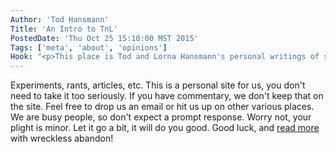 ```yaml
---
Author: 'Tod Hansmann'
Title: 'An Intro to TnL'
PostedDate: 'Thu Oct 25 15:10:00 MST 2015'
Tags: ['meta', 'about', 'opinions']
Hook: "<p>This place is Tod and Lorna Hansmann's personal writings of some opinionated nature.</p>"
---
```

Experiments, rants, articles, etc. This is a personal site for us, you don't need to take it too seriously.
If you have commentary, we don't keep that on the site.  Feel free to drop us an email or hit us up on other various places.  We are busy people, so don't expect a prompt response.  Worry not, your plight is minor.  Let it go a bit, it will do you good.
Good luck, and <a href="/tnlblog/listing1.html">read more</a> with wreckless abandon!

